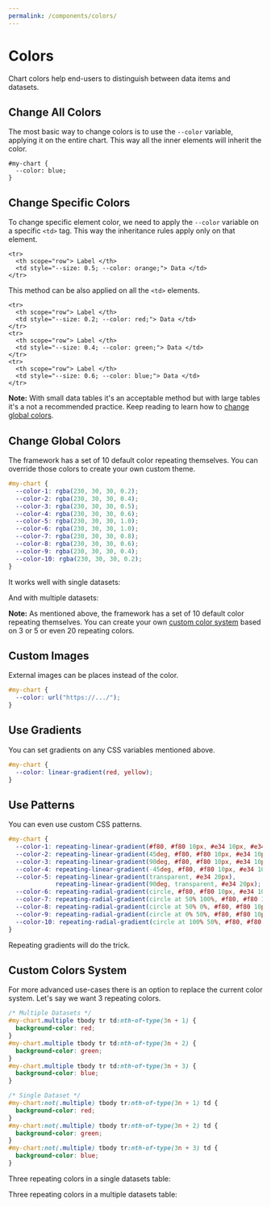 ```yaml
---
permalink: /components/colors/
---
```


# Colors

Chart colors help end-users to distinguish between data items and datasets.

## Change All Colors

The most basic way to change colors is to use the `--color` variable, applying it on the entire chart. This way all the inner elements will inherit the color.

```css{2}
#my-chart {
  --color: blue;
}
```

<code-example code-example-id="colors-example-1">
<template v-slot:css-code>
#colors-example-1 {
  height: 100px;
  max-width: 400px;
  margin: 0 auto;
  --color: #def;
}
#colors-example-1 td {
  border-radius: 5px 5px 0 0;
  border: 1px solid #999;
}
</template>
<template v-slot:html-code>
<table class="charts-css column hide-data data-spacing-3" id="colors-example-1">

  <caption> Colors Example #1 </caption>

  <thead>
    <tr>
      <th scope="col"> Month </th>
      <th scope="col"> Progress </th>
    </tr>
  </thead>

  <tbody>
    <tr>
      <th scope="row"> Jan </th>
      <td style="--size: 1.0;"> <span class="data"> 100 </span> </td>
    </tr>
    <tr>
      <th scope="row"> Feb </th>
      <td style="--size: 0.5;"> <span class="data"> 50 </span> </td>
    </tr>
    <tr>
      <th scope="row"> Mar </th>
      <td style="--size: 0.8;"> <span class="data"> 80 </span> </td>
    </tr>
    <tr>
      <th scope="row"> Apr </th>
      <td style="--size: 0.3;"> <span class="data"> 30 </span> </td>
    </tr>
    <tr>
      <th scope="row"> May </th>
      <td style="--size: 0.5;"> <span class="data"> 50 </span> </td>
    </tr>
    <tr>
      <th scope="row"> Jun </th>
      <td style="--size: 0.9;"> <span class="data"> 90 </span> </td>
    </tr>
    <tr>
      <th scope="row"> Jul </th>
      <td style="--size: 1.0;"> <span class="data"> 100 </span> </td>
    </tr>
    <tr>
      <th scope="row"> Aug </th>
      <td style="--size: 0.7;"> <span class="data"> 70 </span> </td>
    </tr>
    <tr>
      <th scope="row"> Sep </th>
      <td style="--size: 0.4;"> <span class="data"> 40 </span> </td>
    </tr>
    <tr>
      <th scope="row"> Oct </th>
      <td style="--size: 0.6;"> <span class="data"> 60 </span> </td>
    </tr>
    <tr>
      <th scope="row"> Nov </th>
      <td style="--size: 0.2;"> <span class="data"> 20 </span> </td>
    </tr>
    <tr>
      <th scope="row"> Dec </th>
      <td style="--size: 0.9;"> <span class="data"> 90 </span> </td>
    </tr>
  </tbody>

</table>
</template>
</code-example>

## Change Specific Colors

To change specific element color, we need to apply the `--color` variable on a specific `<td>` tag. This way the inheritance rules apply only on that element. 

```html{3}
<tr>
  <th scope="row"> Label </th>
  <td style="--size: 0.5; --color: orange;"> Data </td>
</tr>
```

<code-example code-example-id="colors-example-2">
<template v-slot:css-code>
#colors-example-2 {
  height: 100px;
  max-width: 400px;
  margin: 0 auto;
  --color: #def;
}
#colors-example-2 td {
  border-radius: 5px 5px 0 0;
  border: 1px solid #999;
}
</template>
<template v-slot:html-code>
<table class="charts-css column hide-data data-spacing-2" id="colors-example-2">

  <caption> Colors Example #2 </caption>

  <thead>
    <tr>
      <th scope="col"> Month </th>
      <th scope="col"> Progress </th>
    </tr>
  </thead>

  <tbody>
    <tr>
      <th scope="row"> Jan </th>
      <td style="--size: 1.0;"> <span class="data"> 100 </span> </td>
    </tr>
    <tr>
      <th scope="row"> Feb </th>
      <td style="--size: 0.5;"> <span class="data"> 50 </span> </td>
    </tr>
    <tr>
      <th scope="row"> Mar </th>
      <td style="--size: 0.8;"> <span class="data"> 80 </span> </td>
    </tr>
    <tr>
      <th scope="row"> Apr </th>
      <td style="--size: 0.3;"> <span class="data"> 30 </span> </td>
    </tr>
    <tr>
      <th scope="row"> May </th>
      <td style="--size: 0.5;"> <span class="data"> 50 </span> </td>
    </tr>
    <tr>
      <th scope="row"> Jun </th>
      <td style="--size: 0.9;"> <span class="data"> 90 </span> </td>
    </tr>
    <tr>
      <th scope="row"> Jul </th>
      <td style="--size: 1.0; --color: #fc7;"> <span class="data"> 100 </span> </td>
    </tr>
    <tr>
      <th scope="row"> Aug </th>
      <td style="--size: 0.7;"> <span class="data"> 70 </span> </td>
    </tr>
    <tr>
      <th scope="row"> Sep </th>
      <td style="--size: 0.4;"> <span class="data"> 40 </span> </td>
    </tr>
    <tr>
      <th scope="row"> Oct </th>
      <td style="--size: 0.6;"> <span class="data"> 60 </span> </td>
    </tr>
    <tr>
      <th scope="row"> Nov </th>
      <td style="--size: 0.2;"> <span class="data"> 20 </span> </td>
    </tr>
    <tr>
      <th scope="row"> Dec </th>
      <td style="--size: 0.9;"> <span class="data"> 90 </span> </td>
    </tr>
  </tbody>

</table>
</template>
</code-example>

This method can be also applied on all the `<td>` elements.

```html{3,7,11}
<tr>
  <th scope="row"> Label </th>
  <td style="--size: 0.2; --color: red;"> Data </td>
</tr>
<tr>
  <th scope="row"> Label </th>
  <td style="--size: 0.4; --color: green;"> Data </td>
</tr>
<tr>
  <th scope="row"> Label </th>
  <td style="--size: 0.6; --color: blue;"> Data </td>
</tr>
```

<code-example code-example-id="colors-example-3">
<template v-slot:css-code>
#colors-example-3 {
  height: 100px;
  max-width: 400px;
  margin: 0 auto;
}
#colors-example-3 td {
  border-radius: 5px 5px 0 0;
  border: 1px solid #999;
}
</template>
<template v-slot:html-code>
<table class="charts-css column hide-data data-spacing-2" id="colors-example-3">

  <caption> Colors Example #3 </caption>

  <thead>
    <tr>
      <th scope="col"> Month </th>
      <th scope="col"> Progress </th>
    </tr>
  </thead>

  <tbody>
    <tr>
      <th scope="row"> Jan </th>
      <td style="--size: 1.0; --color: #fcc;"> <span class="data"> 100 </span> </td>
    </tr>
    <tr>
      <th scope="row"> Feb </th>
      <td style="--size: 0.5; --color: #aea;"> <span class="data"> 50 </span> </td>
    </tr>
    <tr>
      <th scope="row"> Mar </th>
      <td style="--size: 0.8; --color: #def;"> <span class="data"> 80 </span> </td>
    </tr>
    <tr>
      <th scope="row"> Apr </th>
      <td style="--size: 0.3; --color: #fcc;"> <span class="data"> 30 </span> </td>
    </tr>
    <tr>
      <th scope="row"> May </th>
      <td style="--size: 0.5; --color: #aea;"> <span class="data"> 50 </span> </td>
    </tr>
    <tr>
      <th scope="row"> Jun </th>
      <td style="--size: 0.9; --color: #def;"> <span class="data"> 90 </span> </td>
    </tr>
    <tr>
      <th scope="row"> Jul </th>
      <td style="--size: 1.0; --color: #fcc;"> <span class="data"> 100 </span> </td>
    </tr>
    <tr>
      <th scope="row"> Aug </th>
      <td style="--size: 0.7; --color: #aea;"> <span class="data"> 70 </span> </td>
    </tr>
    <tr>
      <th scope="row"> Sep </th>
      <td style="--size: 0.4; --color: #def;"> <span class="data"> 40 </span> </td>
    </tr>
    <tr>
      <th scope="row"> Oct </th>
      <td style="--size: 0.6; --color: #fcc;"> <span class="data"> 60 </span> </td>
    </tr>
    <tr>
      <th scope="row"> Nov </th>
      <td style="--size: 0.2; --color: #aea;"> <span class="data"> 20 </span> </td>
    </tr>
    <tr>
      <th scope="row"> Dec </th>
      <td style="--size: 0.9; --color: #def;"> <span class="data"> 90 </span> </td>
    </tr>
  </tbody>

</table>
</template>
</code-example>

**Note:** With small data tables it's an acceptable method but with large tables it's a not a recommended practice. Keep reading to learn how to [change global colors](#change-global-colors).

## Change Global Colors

The framework has a set of 10 default color repeating themselves. You can override those colors to create your own custom theme.

```css
#my-chart {
  --color-1: rgba(230, 30, 30, 0.2);
  --color-2: rgba(230, 30, 30, 0.4);
  --color-3: rgba(230, 30, 30, 0.5);
  --color-4: rgba(230, 30, 30, 0.6);
  --color-5: rgba(230, 30, 30, 1.0);
  --color-6: rgba(230, 30, 30, 1.0);
  --color-7: rgba(230, 30, 30, 0.8);
  --color-8: rgba(230, 30, 30, 0.6);
  --color-9: rgba(230, 30, 30, 0.4);
  --color-10: rgba(230, 30, 30, 0.2);
}
```

It works well with single datasets:

<code-example code-example-id="colors-example-4">
<template v-slot:css-code>
#colors-example-4 {
  height: 200px;
  max-width: 800px;
  margin: 0 auto;
  --color-1: rgba(230, 30, 30, 0.2);
  --color-2: rgba(230, 30, 30, 0.4);
  --color-3: rgba(230, 30, 30, 0.5);
  --color-4: rgba(230, 30, 30, 0.6);
  --color-5: rgba(230, 30, 30, 1.0);
  --color-6: rgba(230, 30, 30, 1.0);
  --color-7: rgba(230, 30, 30, 0.8);
  --color-8: rgba(230, 30, 30, 0.6);
  --color-9: rgba(230, 30, 30, 0.4);
  --color-10: rgba(230, 30, 30, 0.2);
}
</template>
<template v-slot:html-code>
<table class="charts-css column show-labels hide-data data-spacing-2" id="colors-example-4">

  <caption> Colors Example #4 </caption>

  <thead>
    <tr>
      <th scope="col"> Month </th>
      <th scope="col"> Progress </th>
    </tr>
  </thead>

  <tbody>
    <tr>
      <th scope="row"> Jan </th>
      <td style="--size: 0.6;"> <span class="data"> 60 </span> </td>
    </tr>
    <tr>
      <th scope="row"> Feb </th>
      <td style="--size: 0.7;"> <span class="data"> 70 </span> </td>
    </tr>
    <tr>
      <th scope="row"> Mar </th>
      <td style="--size: 0.8;"> <span class="data"> 80 </span> </td>
    </tr>
    <tr>
      <th scope="row"> Apr </th>
      <td style="--size: 0.9;"> <span class="data"> 90 </span> </td>
    </tr>
    <tr>
      <th scope="row"> May </th>
      <td style="--size: 1.0;"> <span class="data"> 100 </span> </td>
    </tr>
    <tr>
      <th scope="row"> Jun </th>
      <td style="--size: 1.0;"> <span class="data"> 100 </span> </td>
    </tr>
    <tr>
      <th scope="row"> Jul </th>
      <td style="--size: 0.9;"> <span class="data"> 90 </span> </td>
    </tr>
    <tr>
      <th scope="row"> Aug </th>
      <td style="--size: 0.8;"> <span class="data"> 80 </span> </td>
    </tr>
    <tr>
      <th scope="row"> Sep </th>
      <td style="--size: 0.7;"> <span class="data"> 70 </span> </td>
    </tr>
    <tr>
      <th scope="row"> Oct </th>
      <td style="--size: 0.6;"> <span class="data"> 60 </span> </td>
    </tr>
  </tbody>

</table>
</template>
</code-example>

And with multiple datasets:

<code-example code-example-id="colors-example-5">
<template v-slot:css-code>
#colors-example-5 {
  height: 200px;
  max-width: 800px;
  margin: 0 auto;
  --color-1: rgba(230, 30, 30, 0.2);
  --color-2: rgba(230, 30, 30, 0.4);
  --color-3: rgba(230, 30, 30, 0.5);
  --color-4: rgba(230, 30, 30, 0.6);
  --color-5: rgba(230, 30, 30, 1.0);
  --color-6: rgba(230, 30, 30, 1.0);
  --color-7: rgba(230, 30, 30, 0.8);
  --color-8: rgba(230, 30, 30, 0.6);
  --color-9: rgba(230, 30, 30, 0.4);
  --color-10: rgba(230, 30, 30, 0.2);
}
</template>
<template v-slot:html-code>
<table class="charts-css column multiple show-labels hide-data data-spacing-10 datasets-spacing-1 show-data-axes" id="colors-example-5">

  <caption> Colors Example #5 </caption>

  <thead>
    <tr>
      <th scope="col"> Year </th>
      <th scope="col"> Progress </th>
    </tr>
  </thead>

  <tbody>
    <tr>
      <th scope="row"> 1900 </th>
      <td style="--size: 0.6;"> <span class="data"> 60 </span> </td>
      <td style="--size: 0.7;"> <span class="data"> 70 </span> </td>
      <td style="--size: 0.8;"> <span class="data"> 80 </span> </td>
      <td style="--size: 0.9;"> <span class="data"> 90 </span> </td>
      <td style="--size: 1.0;"> <span class="data"> 100 </span> </td>
      <td style="--size: 1.0;"> <span class="data"> 100 </span> </td>
      <td style="--size: 0.9;"> <span class="data"> 90 </span> </td>
      <td style="--size: 0.8;"> <span class="data"> 80 </span> </td>
      <td style="--size: 0.7;"> <span class="data"> 70 </span> </td>
      <td style="--size: 0.6;"> <span class="data"> 60 </span> </td>
    </tr>
    <tr>
      <th scope="row"> 2000 </th>
      <td style="--size: 0.6;"> <span class="data"> 60 </span> </td>
      <td style="--size: 0.7;"> <span class="data"> 70 </span> </td>
      <td style="--size: 0.8;"> <span class="data"> 80 </span> </td>
      <td style="--size: 0.9;"> <span class="data"> 90 </span> </td>
      <td style="--size: 1.0;"> <span class="data"> 100 </span> </td>
      <td style="--size: 1.0;"> <span class="data"> 100 </span> </td>
      <td style="--size: 0.9;"> <span class="data"> 90 </span> </td>
      <td style="--size: 0.8;"> <span class="data"> 80 </span> </td>
      <td style="--size: 0.7;"> <span class="data"> 70 </span> </td>
      <td style="--size: 0.6;"> <span class="data"> 60 </span> </td>
    </tr>
  </tbody>

</table>
</template>
</code-example>

**Note:** As mentioned above, the framework has a set of 10 default color repeating themselves. You can create your own [custom color system](#custom-colors-system) based on 3 or 5 or even 20 repeating colors.

## Custom Images

External images can be places instead of the color.

```css
#my-chart {
  --color: url("https://.../");
}
```

<code-example code-example-id="colors-example-6">
<template v-slot:css-code>
#colors-example-6 {
  height: 200px;
  max-width: 800px;
  margin: 0 auto;
  --color: url("https://upload.wikimedia.org/wikipedia/commons/thumb/9/9d/Galaxy_Cluster_Abell_1689_%284423351940%29.jpg/544px-Galaxy_Cluster_Abell_1689_%284423351940%29.jpg") top center repeat black;
}
</template>
<template v-slot:html-code>
<table class="charts-css column show-labels hide-data" id="colors-example-6">

  <caption> Colors Example #6 </caption>

  <thead>
    <tr>
      <th scope="col"> Month </th>
      <th scope="col"> Progress </th>
    </tr>
  </thead>

  <tbody>
    <tr>
      <th scope="row"> Jan </th>
      <td style="--size: 0.3;"> <span class="data"> 30 </span> </td>
    </tr>
    <tr>
      <th scope="row"> Feb </th>
      <td style="--size: 0.5;"> <span class="data"> 50 </span> </td>
    </tr>
    <tr>
      <th scope="row"> Mar </th>
      <td style="--size: 0.8;"> <span class="data"> 80 </span> </td>
    </tr>
    <tr>
      <th scope="row"> Apr </th>
      <td style="--size: 1;"> <span class="data"> 100 </span> </td>
    </tr>
    <tr>
      <th scope="row"> May </th>
      <td style="--size: 0.65;"> <span class="data"> 65 </span> </td>
    </tr>
    <tr>
      <th scope="row"> Jun </th>
      <td style="--size: 0.45;"> <span class="data"> 45 </span> </td>
    </tr>
    <tr>
      <th scope="row"> Jul </th>
      <td style="--size: 0.15;"> <span class="data"> 15 </span> </td>
    </tr>
    <tr>
      <th scope="row"> Aug </th>
      <td style="--size: 0.32;"> <span class="data"> 32 </span> </td>
    </tr>
    <tr>
      <th scope="row"> Sep </th>
      <td style="--size: 0.6;"> <span class="data"> 60 </span> </td>
    </tr>
    <tr>
      <th scope="row"> Oct </th>
      <td style="--size: 0.9;"> <span class="data"> 90 </span> </td>
    </tr>
    <tr>
      <th scope="row"> Nov </th>
      <td style="--size: 0.55;"> <span class="data"> 55 </span> </td>
    </tr>
    <tr>
      <th scope="row"> Dec </th>
      <td style="--size: 0.4;"> <span class="data"> 40 </span> </td>
    </tr>
  </tbody>

</table>
</template>
</code-example>

## Use Gradients

You can set gradients on any CSS variables mentioned above.

```css
#my-chart {
  --color: linear-gradient(red, yellow);
}
```

<code-example code-example-id="colors-example-7">
<template v-slot:css-code>
#colors-example-7 {
  height: 200px;
  max-width: 800px;
  margin: 0 auto;
  --color: linear-gradient(red, yellow);
}
</template>
<template v-slot:html-code>
<table class="charts-css column show-labels hide-data" id="colors-example-7">

  <caption> Colors Example #7 </caption>

  <thead>
    <tr>
      <th scope="col"> Month </th>
      <th scope="col"> Progress </th>
    </tr>
  </thead>

  <tbody>
    <tr>
      <th scope="row"> Jan </th>
      <td style="--size: 0.3;"> <span class="data"> 30 </span> </td>
    </tr>
    <tr>
      <th scope="row"> Feb </th>
      <td style="--size: 0.5;"> <span class="data"> 50 </span> </td>
    </tr>
    <tr>
      <th scope="row"> Mar </th>
      <td style="--size: 0.8;"> <span class="data"> 80 </span> </td>
    </tr>
    <tr>
      <th scope="row"> Apr </th>
      <td style="--size: 1;"> <span class="data"> 100 </span> </td>
    </tr>
    <tr>
      <th scope="row"> May </th>
      <td style="--size: 0.65;"> <span class="data"> 65 </span> </td>
    </tr>
    <tr>
      <th scope="row"> Jun </th>
      <td style="--size: 0.45;"> <span class="data"> 45 </span> </td>
    </tr>
    <tr>
      <th scope="row"> Jul </th>
      <td style="--size: 0.15;"> <span class="data"> 15 </span> </td>
    </tr>
    <tr>
      <th scope="row"> Aug </th>
      <td style="--size: 0.32;"> <span class="data"> 32 </span> </td>
    </tr>
    <tr>
      <th scope="row"> Sep </th>
      <td style="--size: 0.6;"> <span class="data"> 60 </span> </td>
    </tr>
    <tr>
      <th scope="row"> Oct </th>
      <td style="--size: 0.9;"> <span class="data"> 90 </span> </td>
    </tr>
    <tr>
      <th scope="row"> Nov </th>
      <td style="--size: 0.55;"> <span class="data"> 55 </span> </td>
    </tr>
    <tr>
      <th scope="row"> Dec </th>
      <td style="--size: 0.4;"> <span class="data"> 40 </span> </td>
    </tr>
  </tbody>

</table>
</template>
</code-example>

<code-example code-example-id="colors-example-8">
<template v-slot:css-code>
#colors-example-8 {
  height: 200px;
  max-width: 800px;
  margin: 0 auto;
  --color: linear-gradient(red, yellow);
}
</template>
<template v-slot:html-code>
<table class="charts-css area show-labels hide-data" id="colors-example-8">

  <caption> Colors Example #8 </caption>

  <thead>
    <tr>
      <th scope="col"> Month </th>
      <th scope="col"> Progress </th>
    </tr>
  </thead>

  <tbody>
    <tr>
      <th scope="row"> Jan </th>
      <td style="--start: 0.2; --size: 0.3;"> <span class="data"> 30 </span> </td>
    </tr>
    <tr>
      <th scope="row"> Feb </th>
      <td style="--start: 0.3; --size: 0.5;"> <span class="data"> 50 </span> </td>
    </tr>
    <tr>
      <th scope="row"> Mar </th>
      <td style="--start: 0.5; --size: 0.8;"> <span class="data"> 80 </span> </td>
    </tr>
    <tr>
      <th scope="row"> Apr </th>
      <td style="--start: 0.8; --size: 1;"> <span class="data"> 100 </span> </td>
    </tr>
    <tr>
      <th scope="row"> May </th>
      <td style="--start: 1; --size: 0.65;"> <span class="data"> 65 </span> </td>
    </tr>
    <tr>
      <th scope="row"> Jun </th>
      <td style="--start: 0.65; --size: 0.45;"> <span class="data"> 45 </span> </td>
    </tr>
    <tr>
      <th scope="row"> Jul </th>
      <td style="--start: 0.45; --size: 0.15;"> <span class="data"> 15 </span> </td>
    </tr>
    <tr>
      <th scope="row"> Aug </th>
      <td style="--start: 0.12; --size: 0.32;"> <span class="data"> 32 </span> </td>
    </tr>
    <tr>
      <th scope="row"> Sep </th>
      <td style="--start: 0.32; --size: 0.6;"> <span class="data"> 60 </span> </td>
    </tr>
    <tr>
      <th scope="row"> Oct </th>
      <td style="--start: 0.6; --size: 0.9;"> <span class="data"> 90 </span> </td>
    </tr>
    <tr>
      <th scope="row"> Nov </th>
      <td style="--start: 0.9; --size: 0.55;"> <span class="data"> 55 </span> </td>
    </tr>
    <tr>
      <th scope="row"> Dec </th>
      <td style="--start: 0.55; --size: 0.4;"> <span class="data"> 40 </span> </td>
    </tr>
  </tbody>

</table>
</template>
</code-example>

## Use Patterns

You can even use custom CSS patterns.

```css
#my-chart {
  --color-1: repeating-linear-gradient(#f80, #f80 10px, #e34 10px, #e34 20px);
  --color-2: repeating-linear-gradient(45deg, #f80, #f80 10px, #e34 10px, #e34 20px);
  --color-3: repeating-linear-gradient(90deg, #f80, #f80 10px, #e34 10px, #e34 20px);
  --color-4: repeating-linear-gradient(-45deg, #f80, #f80 10px, #e34 10px, #e34 20px);
  --color-5: repeating-linear-gradient(transparent, #e34 20px),
             repeating-linear-gradient(90deg, transparent, #e34 20px);
  --color-6: repeating-radial-gradient(circle, #f80, #f80 10px, #e34 10px, #e34 20px);
  --color-7: repeating-radial-gradient(circle at 50% 100%, #f80, #f80 10px, #e34 10px, #e34 20px);
  --color-8: repeating-radial-gradient(circle at 50% 0%, #f80, #f80 10px, #e34 10px, #e34 20px);
  --color-9: repeating-radial-gradient(circle at 0% 50%, #f80, #f80 10px, #e34 10px, #e34 20px);
  --color-10: repeating-radial-gradient(circle at 100% 50%, #f80, #f80 10px, #e34 10px, #e34 20px);
}
```

Repeating gradients will do the trick.

<code-example code-example-id="colors-example-9">
<template v-slot:css-code>
#colors-example-9 {
  height: 200px;
  max-width: 800px;
  margin: 0 auto;
  --color-1: repeating-linear-gradient(#f80, #f80 10px, #e34 10px, #e34 20px);
  --color-2: repeating-linear-gradient(45deg, #f80, #f80 10px, #e34 10px, #e34 20px);
  --color-3: repeating-linear-gradient(90deg, #f80, #f80 10px, #e34 10px, #e34 20px);
  --color-4: repeating-linear-gradient(-45deg, #f80, #f80 10px, #e34 10px, #e34 20px);
  --color-5: repeating-linear-gradient(transparent, #e34 20px),
             repeating-linear-gradient(90deg, transparent, #e34 20px);
  --color-6: repeating-radial-gradient(circle, #f80, #f80 10px, #e34 10px, #e34 20px);
  --color-7: repeating-radial-gradient(circle at 50% 100%, #f80, #f80 10px, #e34 10px, #e34 20px);
  --color-8: repeating-radial-gradient(circle at 50% 0%, #f80, #f80 10px, #e34 10px, #e34 20px);
  --color-9: repeating-radial-gradient(circle at 0% 50%, #f80, #f80 10px, #e34 10px, #e34 20px);
  --color-10: repeating-radial-gradient(circle at 100% 50%, #f80, #f80 10px, #e34 10px, #e34 20px);
}
</template>
<template v-slot:html-code>
<table class="charts-css column show-labels hide-data data-spacing-5" id="colors-example-9">

  <caption> Colors Example #9 </caption>

  <thead>
    <tr>
      <th scope="col"> Month </th>
      <th scope="col"> Progress </th>
    </tr>
  </thead>

  <tbody>
    <tr>
      <th scope="row"> Jan </th>
      <td style="--size: 1;"> <span class="data"> 100 </span> </td>
    </tr>
    <tr>
      <th scope="row"> Feb </th>
      <td style="--size: 0.9;"> <span class="data"> 90 </span> </td>
    </tr>
    <tr>
      <th scope="row"> Mar </th>
      <td style="--size: 1;"> <span class="data"> 100 </span> </td>
    </tr>
    <tr>
      <th scope="row"> Apr </th>
      <td style="--size: 0.9;"> <span class="data"> 90 </span> </td>
    </tr>
    <tr>
      <th scope="row"> May </th>
      <td style="--size: 1;"> <span class="data"> 100 </span> </td>
    </tr>
    <tr>
      <th scope="row"> Jun </th>
      <td style="--size: 0.9;"> <span class="data"> 90 </span> </td>
    </tr>
    <tr>
      <th scope="row"> Jul </th>
      <td style="--size: 1;"> <span class="data"> 100 </span> </td>
    </tr>
    <tr>
      <th scope="row"> Aug </th>
      <td style="--size: 0.9;"> <span class="data"> 90 </span> </td>
    </tr>
    <tr>
      <th scope="row"> Sep </th>
      <td style="--size: 1;"> <span class="data"> 100 </span> </td>
    </tr>
    <tr>
      <th scope="row"> Oct </th>
      <td style="--size: 0.9;"> <span class="data"> 90 </span> </td>
    </tr>
  </tbody>

</table>
</template>
</code-example>

## Custom Colors System

For more advanced use-cases there is an option to replace the current color system. Let's say we want 3 repeating colors.

```css
/* Multiple Datasets */
#my-chart.multiple tbody tr td:nth-of-type(3n + 1) {
  background-color: red;
}
#my-chart.multiple tbody tr td:nth-of-type(3n + 2) {
  background-color: green;
}
#my-chart.multiple tbody tr td:nth-of-type(3n + 3) {
  background-color: blue;
}

/* Single Dataset */
#my-chart:not(.multiple) tbody tr:nth-of-type(3n + 1) td {
  background-color: red;
}
#my-chart:not(.multiple) tbody tr:nth-of-type(3n + 2) td {
  background-color: green;
}
#my-chart:not(.multiple) tbody tr:nth-of-type(3n + 3) td {
  background-color: blue;
}
```

Three repeating colors in a single datasets table:

<code-example code-example-id="colors-example-10">
<template v-slot:css-code>
#colors-example-10 {
  height: 200px;
  max-width: 800px;
  margin: 0 auto;
}
#colors-example-10:not(.multiple) tbody tr:nth-of-type(3n + 1) td {
  background-color: #f06464;
}
#colors-example-10:not(.multiple) tbody tr:nth-of-type(3n + 2) td {
  background-color: #8cdc78;
}
#colors-example-10:not(.multiple) tbody tr:nth-of-type(3n + 3) td {
  background-color: #82beff;
}
</template>
<template v-slot:html-code>
<table class="charts-css column show-labels hide-data" id="colors-example-10">

  <caption> Colors Example #10 </caption>

  <thead>
    <tr>
      <th scope="col"> Month </th>
      <th scope="col"> Progress </th>
    </tr>
  </thead>

  <tbody>
    <tr>
      <th scope="row"> Jan </th>
      <td style="--size: 0.33;"> <span class="data"> 33 </span> </td>
    </tr>
    <tr>
      <th scope="row"> Feb </th>
      <td style="--size: 0.66;"> <span class="data"> 66 </span> </td>
    </tr>
    <tr>
      <th scope="row"> Mar </th>
      <td style="--size: 1;"> <span class="data"> 100 </span> </td>
    </tr>
    <tr>
      <th scope="row"> Apr </th>
      <td style="--size: 0.33;"> <span class="data"> 33 </span> </td>
    </tr>
    <tr>
      <th scope="row"> May </th>
      <td style="--size: 0.66;"> <span class="data"> 66 </span> </td>
    </tr>
    <tr>
      <th scope="row"> Jun </th>
      <td style="--size: 1;"> <span class="data"> 100 </span> </td>
    </tr>
    <tr>
      <th scope="row"> Jul </th>
      <td style="--size: 0.33;"> <span class="data"> 33 </span> </td>
    </tr>
    <tr>
      <th scope="row"> Aug </th>
      <td style="--size: 0.66;"> <span class="data"> 66 </span> </td>
    </tr>
    <tr>
      <th scope="row"> Sep </th>
      <td style="--size: 1;"> <span class="data"> 100 </span> </td>
    </tr>
    <tr>
      <th scope="row"> Oct </th>
      <td style="--size: 0.33;"> <span class="data"> 33 </span> </td>
    </tr>
    <tr>
      <th scope="row"> Nov </th>
      <td style="--size: 0.66;"> <span class="data"> 66 </span> </td>
    </tr>
    <tr>
      <th scope="row"> Dec </th>
      <td style="--size: 1;"> <span class="data"> 100 </span> </td>
    </tr>
  </tbody>

</table>
</template>
</code-example>

Three repeating colors in a multiple datasets table:

<code-example code-example-id="colors-example-11">
<template v-slot:css-code>
#colors-example-11 {
  height: 200px;
  max-width: 800px;
  margin: 0 auto;
}
#colors-example-11.charts-css.multiple tbody tr td:nth-of-type(3n + 1) {
  background-color: #f06464;
}
#colors-example-11.charts-css.multiple tbody tr td:nth-of-type(3n + 2) {
  background-color: #8cdc78;
}
#colors-example-11.charts-css.multiple tbody tr td:nth-of-type(3n + 3) {
  background-color: #82beff;
}
</template>
<template v-slot:html-code>
<table class="charts-css column multiple show-labels hide-data data-spacing-10 show-data-axes" id="colors-example-11">

  <caption> Colors Example #11 </caption>

  <thead>
    <tr>
      <th scope="col"> Year </th>
      <th scope="col"> Progress </th>
    </tr>
  </thead>

  <tbody>
    <tr>
      <th scope="row"> 1900 </th>
      <td style="--size: 0.6;"> <span class="data"> 60 </span> </td>
      <td style="--size: 0.7;"> <span class="data"> 70 </span> </td>
      <td style="--size: 0.8;"> <span class="data"> 80 </span> </td>
      <td style="--size: 0.9;"> <span class="data"> 90 </span> </td>
      <td style="--size: 1.0;"> <span class="data"> 100 </span> </td>
      <td style="--size: 1.0;"> <span class="data"> 100 </span> </td>
      <td style="--size: 0.9;"> <span class="data"> 90 </span> </td>
      <td style="--size: 0.8;"> <span class="data"> 80 </span> </td>
      <td style="--size: 0.7;"> <span class="data"> 70 </span> </td>
      <td style="--size: 0.6;"> <span class="data"> 60 </span> </td>
    </tr>
    <tr>
      <th scope="row"> 2000 </th>
      <td style="--size: 0.6;"> <span class="data"> 60 </span> </td>
      <td style="--size: 0.7;"> <span class="data"> 70 </span> </td>
      <td style="--size: 0.8;"> <span class="data"> 80 </span> </td>
      <td style="--size: 0.9;"> <span class="data"> 90 </span> </td>
      <td style="--size: 1.0;"> <span class="data"> 100 </span> </td>
      <td style="--size: 1.0;"> <span class="data"> 100 </span> </td>
      <td style="--size: 0.9;"> <span class="data"> 90 </span> </td>
      <td style="--size: 0.8;"> <span class="data"> 80 </span> </td>
      <td style="--size: 0.7;"> <span class="data"> 70 </span> </td>
      <td style="--size: 0.6;"> <span class="data"> 60 </span> </td>
    </tr>
  </tbody>

</table>
</template>
</code-example>
